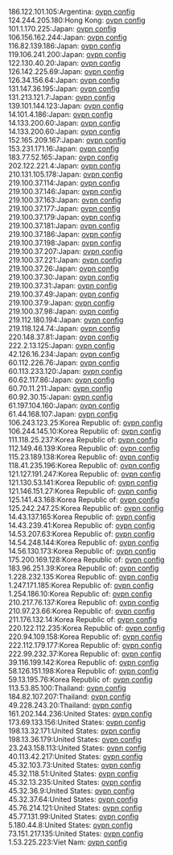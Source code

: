 186.122.101.105:Argentina: [ovpn config](vpn/186_122_101_105.ovpn)  
124.244.205.180:Hong Kong: [ovpn config](vpn/124_244_205_180.ovpn)  
101.1.170.225:Japan: [ovpn config](vpn/101_1_170_225.ovpn)  
106.156.162.244:Japan: [ovpn config](vpn/106_156_162_244.ovpn)  
116.82.139.186:Japan: [ovpn config](vpn/116_82_139_186.ovpn)  
119.106.241.200:Japan: [ovpn config](vpn/119_106_241_200.ovpn)  
122.130.40.20:Japan: [ovpn config](vpn/122_130_40_20.ovpn)  
126.142.225.69:Japan: [ovpn config](vpn/126_142_225_69.ovpn)  
126.34.156.64:Japan: [ovpn config](vpn/126_34_156_64.ovpn)  
131.147.36.195:Japan: [ovpn config](vpn/131_147_36_195.ovpn)  
131.213.121.7:Japan: [ovpn config](vpn/131_213_121_7.ovpn)  
139.101.144.123:Japan: [ovpn config](vpn/139_101_144_123.ovpn)  
14.101.4.186:Japan: [ovpn config](vpn/14_101_4_186.ovpn)  
14.133.200.60:Japan: [ovpn config](vpn/14_133_200_60.ovpn)  
14.133.200.60:Japan: [ovpn config](vpn/14_133_200_60.ovpn)  
152.165.209.167:Japan: [ovpn config](vpn/152_165_209_167.ovpn)  
153.231.171.16:Japan: [ovpn config](vpn/153_231_171_16.ovpn)  
183.77.52.165:Japan: [ovpn config](vpn/183_77_52_165.ovpn)  
202.122.221.4:Japan: [ovpn config](vpn/202_122_221_4.ovpn)  
210.131.105.178:Japan: [ovpn config](vpn/210_131_105_178.ovpn)  
219.100.37.114:Japan: [ovpn config](vpn/219_100_37_114.ovpn)  
219.100.37.146:Japan: [ovpn config](vpn/219_100_37_146.ovpn)  
219.100.37.163:Japan: [ovpn config](vpn/219_100_37_163.ovpn)  
219.100.37.177:Japan: [ovpn config](vpn/219_100_37_177.ovpn)  
219.100.37.179:Japan: [ovpn config](vpn/219_100_37_179.ovpn)  
219.100.37.181:Japan: [ovpn config](vpn/219_100_37_181.ovpn)  
219.100.37.186:Japan: [ovpn config](vpn/219_100_37_186.ovpn)  
219.100.37.198:Japan: [ovpn config](vpn/219_100_37_198.ovpn)  
219.100.37.207:Japan: [ovpn config](vpn/219_100_37_207.ovpn)  
219.100.37.221:Japan: [ovpn config](vpn/219_100_37_221.ovpn)  
219.100.37.26:Japan: [ovpn config](vpn/219_100_37_26.ovpn)  
219.100.37.30:Japan: [ovpn config](vpn/219_100_37_30.ovpn)  
219.100.37.31:Japan: [ovpn config](vpn/219_100_37_31.ovpn)  
219.100.37.49:Japan: [ovpn config](vpn/219_100_37_49.ovpn)  
219.100.37.9:Japan: [ovpn config](vpn/219_100_37_9.ovpn)  
219.100.37.98:Japan: [ovpn config](vpn/219_100_37_98.ovpn)  
219.112.180.194:Japan: [ovpn config](vpn/219_112_180_194.ovpn)  
219.118.124.74:Japan: [ovpn config](vpn/219_118_124_74.ovpn)  
220.148.37.81:Japan: [ovpn config](vpn/220_148_37_81.ovpn)  
222.2.13.125:Japan: [ovpn config](vpn/222_2_13_125.ovpn)  
42.126.16.234:Japan: [ovpn config](vpn/42_126_16_234.ovpn)  
60.112.226.76:Japan: [ovpn config](vpn/60_112_226_76.ovpn)  
60.113.233.120:Japan: [ovpn config](vpn/60_113_233_120.ovpn)  
60.62.117.86:Japan: [ovpn config](vpn/60_62_117_86.ovpn)  
60.70.11.211:Japan: [ovpn config](vpn/60_70_11_211.ovpn)  
60.92.30.15:Japan: [ovpn config](vpn/60_92_30_15.ovpn)  
61.197.104.160:Japan: [ovpn config](vpn/61_197_104_160.ovpn)  
61.44.168.107:Japan: [ovpn config](vpn/61_44_168_107.ovpn)  
106.243.123.25:Korea Republic of: [ovpn config](vpn/106_243_123_25.ovpn)  
106.244.145.10:Korea Republic of: [ovpn config](vpn/106_244_145_10.ovpn)  
111.118.25.237:Korea Republic of: [ovpn config](vpn/111_118_25_237.ovpn)  
112.149.46.139:Korea Republic of: [ovpn config](vpn/112_149_46_139.ovpn)  
115.23.189.138:Korea Republic of: [ovpn config](vpn/115_23_189_138.ovpn)  
118.41.235.196:Korea Republic of: [ovpn config](vpn/118_41_235_196.ovpn)  
121.127.191.247:Korea Republic of: [ovpn config](vpn/121_127_191_247.ovpn)  
121.130.53.141:Korea Republic of: [ovpn config](vpn/121_130_53_141.ovpn)  
121.146.151.27:Korea Republic of: [ovpn config](vpn/121_146_151_27.ovpn)  
125.141.43.168:Korea Republic of: [ovpn config](vpn/125_141_43_168.ovpn)  
125.242.247.25:Korea Republic of: [ovpn config](vpn/125_242_247_25.ovpn)  
14.43.137.165:Korea Republic of: [ovpn config](vpn/14_43_137_165.ovpn)  
14.43.239.41:Korea Republic of: [ovpn config](vpn/14_43_239_41.ovpn)  
14.53.207.63:Korea Republic of: [ovpn config](vpn/14_53_207_63.ovpn)  
14.54.248.144:Korea Republic of: [ovpn config](vpn/14_54_248_144.ovpn)  
14.56.130.173:Korea Republic of: [ovpn config](vpn/14_56_130_173.ovpn)  
175.200.169.128:Korea Republic of: [ovpn config](vpn/175_200_169_128.ovpn)  
183.96.251.39:Korea Republic of: [ovpn config](vpn/183_96_251_39.ovpn)  
1.228.232.135:Korea Republic of: [ovpn config](vpn/1_228_232_135.ovpn)  
1.247.171.185:Korea Republic of: [ovpn config](vpn/1_247_171_185.ovpn)  
1.254.186.10:Korea Republic of: [ovpn config](vpn/1_254_186_10.ovpn)  
210.217.76.137:Korea Republic of: [ovpn config](vpn/210_217_76_137.ovpn)  
210.97.23.66:Korea Republic of: [ovpn config](vpn/210_97_23_66.ovpn)  
211.176.132.14:Korea Republic of: [ovpn config](vpn/211_176_132_14.ovpn)  
220.122.112.235:Korea Republic of: [ovpn config](vpn/220_122_112_235.ovpn)  
220.94.109.158:Korea Republic of: [ovpn config](vpn/220_94_109_158.ovpn)  
222.112.179.177:Korea Republic of: [ovpn config](vpn/222_112_179_177.ovpn)  
222.99.232.37:Korea Republic of: [ovpn config](vpn/222_99_232_37.ovpn)  
39.116.199.142:Korea Republic of: [ovpn config](vpn/39_116_199_142.ovpn)  
58.126.151.198:Korea Republic of: [ovpn config](vpn/58_126_151_198.ovpn)  
59.13.195.76:Korea Republic of: [ovpn config](vpn/59_13_195_76.ovpn)  
113.53.85.100:Thailand: [ovpn config](vpn/113_53_85_100.ovpn)  
184.82.107.207:Thailand: [ovpn config](vpn/184_82_107_207.ovpn)  
49.228.243.20:Thailand: [ovpn config](vpn/49_228_243_20.ovpn)  
161.202.144.236:United States: [ovpn config](vpn/161_202_144_236.ovpn)  
173.69.133.156:United States: [ovpn config](vpn/173_69_133_156.ovpn)  
198.13.32.171:United States: [ovpn config](vpn/198_13_32_171.ovpn)  
198.13.36.179:United States: [ovpn config](vpn/198_13_36_179.ovpn)  
23.243.158.113:United States: [ovpn config](vpn/23_243_158_113.ovpn)  
40.113.42.217:United States: [ovpn config](vpn/40_113_42_217.ovpn)  
45.32.103.73:United States: [ovpn config](vpn/45_32_103_73.ovpn)  
45.32.118.51:United States: [ovpn config](vpn/45_32_118_51.ovpn)  
45.32.13.235:United States: [ovpn config](vpn/45_32_13_235.ovpn)  
45.32.36.9:United States: [ovpn config](vpn/45_32_36_9.ovpn)  
45.32.37.64:United States: [ovpn config](vpn/45_32_37_64.ovpn)  
45.76.214.121:United States: [ovpn config](vpn/45_76_214_121.ovpn)  
45.77.131.99:United States: [ovpn config](vpn/45_77_131_99.ovpn)  
5.180.44.8:United States: [ovpn config](vpn/5_180_44_8.ovpn)  
73.151.217.135:United States: [ovpn config](vpn/73_151_217_135.ovpn)  
1.53.225.223:Viet Nam: [ovpn config](vpn/1_53_225_223.ovpn)  
